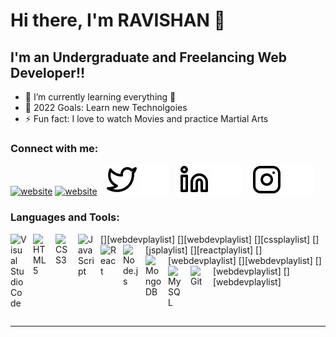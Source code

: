 # Hi there, I'm RAVISHAN 👋 

## I'm an Undergraduate and Freelancing Web Developer!!

- 🌱 I’m currently learning everything 🤣
- 🥅 2022 Goals: Learn new Technolgoies
- ⚡ Fun fact: I love to watch Movies and practice Martial Arts

### Connect with me:

[![website](./img/globe-light.svg)](https://hashnode.com/@RaviBx#gh-light-mode-only)
[![website](./img/globe-dark.svg)](https://hashnode.com/@RaviBx#gh-dark-mode-only)
&nbsp;&nbsp;
[![website](./img/twitter-light.svg)](https://twitter.com/Raviblas#gh-light-mode-only)
[![website](./img/twitter-dark.svg)](https://twitter.com/Raviblas#gh-dark-mode-only)
&nbsp;&nbsp;
[![website](./img/linkedin-light.svg)](https://linkedin.com/in/ravishan-balasooriya-3114811aa#gh-light-mode-only)
[![website](./img/linkedin-dark.svg)](https://linkedin.com/in/ravishan-balasooriya-3114811aa#gh-dark-mode-only)
&nbsp;&nbsp;
[![website](./img/instagram-light.svg)](https://instagram.com/ravi_balasooriya/#gh-light-mode-only)
[![website](./img/instagram-dark.svg)](https://instagram.com/ravi_balasooriya/#gh-dark-mode-only)

### Languages and Tools:

[<img align="left" alt="Visual Studio Code" width="26px" src="https://cdn.jsdelivr.net/gh/devicons/devicon/icons/vscode/vscode-original.svg" style="padding-right:10px;" />][webdevplaylist]
[<img align="left" alt="HTML5" width="26px" src="https://cdn.jsdelivr.net/gh/devicons/devicon/icons/html5/html5-original.svg" style="padding-right:10px;" />][webdevplaylist]
[<img align="left" alt="CSS3" width="26px" src="https://cdn.jsdelivr.net/gh/devicons/devicon/icons/css3/css3-original.svg" style="padding-right:10px;" />][cssplaylist]
[<img align="left" alt="JavaScript" width="26px" src="https://cdn.jsdelivr.net/gh/devicons/devicon/icons/javascript/javascript-original.svg" style="padding-right:10px;" />][jsplaylist]
[<img align="left" alt="React" width="26px" src="https://cdn.jsdelivr.net/gh/devicons/devicon/icons/react/react-original.svg" style="padding-right:10px;" />][reactplaylist]
[<img align="left" alt="Node.js" width="26px" src="https://cdn.jsdelivr.net/gh/devicons/devicon/icons/nodejs/nodejs-original.svg" style="padding-right:10px;" />][webdevplaylist]
[<img align="left" alt="MongoDB" width="26px" src="https://cdn.jsdelivr.net/gh/devicons/devicon/icons/mongodb/mongodb-original.svg" style="padding-right:10px;" />][webdevplaylist]
[<img align="left" alt="MySQL" width="26px" src="https://cdn.jsdelivr.net/gh/devicons/devicon/icons/mysql/mysql-original.svg" style="padding-right:10px;" />][webdevplaylist]
[<img align="left" alt="Git" width="26px" src="https://cdn.jsdelivr.net/gh/devicons/devicon/icons/git/git-original.svg" style="padding-right:10px;" />][webdevplaylist]

<br />
<br />

---


[website]: https://hashnode.com/@RaviBx
[twitter]: https://twitter.com/Raviblas
[instagram]:https://instagram.com/ravi_balasooriya/
[linkedin]: https://linkedin.com/in/ravishan-balasooriya-3114811aa
